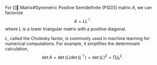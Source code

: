 For [[🍱 Matrix#Symmetric Positive Semidefinite (PSD)]] matrix $A$, we can factorize 
$$
A = LL^\top
$$
 where $L$ is a lower triangular matrix with a positive diagonal.

$L$, called the Cholesky factor, is commonly used in machine learning for numerical computations. For example, it simplifies the determinant calculation, 
$$
\det A = \det(L)\det(L^\top ) = \det(L)^2 = \prod_i l_{ii}^2.
$$
